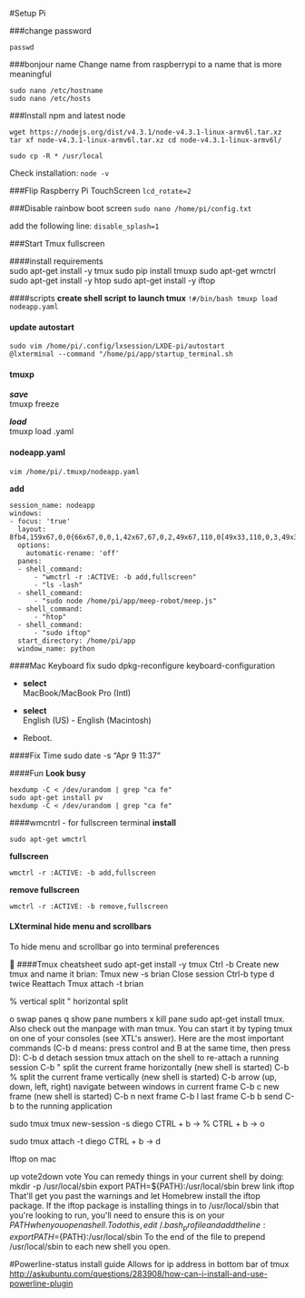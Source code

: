 #Setup Pi

###change password
```
passwd
```

###bonjour name
Change name from raspberrypi to a name that is more meaningful
```
sudo nano /etc/hostname
sudo nano /etc/hosts
```

###Install npm and latest node
```
wget https://nodejs.org/dist/v4.3.1/node-v4.3.1-linux-armv6l.tar.xz tar xf node-v4.3.1-linux-armv6l.tar.xz cd node-v4.3.1-linux-armv6l/
```
```
sudo cp -R * /usr/local
```
Check installation:
```node -v```  

###Flip Raspberry Pi TouchScreen
```lcd_rotate=2```

###Disable rainbow boot screen
```sudo nano /home/pi/config.txt```

add the following line:
```disable_splash=1```


###Start Tmux fullscreen


####install requirements  
    sudo apt-get install -y tmux
    sudo pip install tmuxp
    sudo apt-get wmctrl
    sudo apt-get install -y htop
    sudo apt-get install -y iftop

####scripts
    **create shell script to launch tmux**
    ```
    !#/bin/bash
    tmuxp load nodeapp.yaml
    ```

#### update autostart
    sudo vim /home/pi/.config/lxsession/LXDE-pi/autostart
    @lxterminal --command "/home/pi/app/startup_terminal.sh

#### tmuxp
***save***  
tmuxp freeze  

***load***  
tmuxp load <yoursavedconfig>.yaml


#### nodeapp.yaml
```
vim /home/pi/.tmuxp/nodeapp.yaml
```
**add**
```
session_name: nodeapp
windows:
- focus: 'true'
  layout: 8fb4,159x67,0,0{66x67,0,0,1,42x67,67,0,2,49x67,110,0[49x33,110,0,3,49x33,110,34,4]}
  options:
    automatic-rename: 'off'
  panes:
  - shell_command:
      - "wmctrl -r :ACTIVE: -b add,fullscreen"
      - "ls -lash"
  - shell_command:
      - "sudo node /home/pi/app/meep-robot/meep.js"
  - shell_command:
      - "htop"
  - shell_command:
      - "sudo iftop"
  start_directory: /home/pi/app
  window_name: python
```



####Mac Keyboard fix
	sudo dpkg-reconfigure keyboard-configuration

- **select**  
MacBook/MacBook Pro (Intl)

- **select**  
English (US) - English (Macintosh)

- Reboot.

####Fix Time
	sudo date -s “Apr 9 11:37”


####Fun
**Look busy**
```  
hexdump -C < /dev/urandom | grep "ca fe"
sudo apt-get install pv
hexdump -C < /dev/urandom | grep "ca fe"
```


####wmcntrl - for fullscreen terminal
**install**
```
sudo apt-get wmctrl
```

**fullscreen**
```
wmctrl -r :ACTIVE: -b add,fullscreen
```
**remove fullscreen**
```
wmctrl -r :ACTIVE: -b remove,fullscreen
```

#### LXterminal hide menu and scrollbars
To hide menu and scrollbar go into terminal preferences



####Tmux cheatsheet
sudo apt-get install -y tmux
Ctrl -b
Create new tmux and name it brian:
Tmux new -s brian
Close session
Ctrl-b type d twice
Reattach
Tmux attach -t brian

%  vertical split
"  horizontal split

o  swap panes
q  show pane numbers
x  kill pane
sudo apt-get install tmux. Also check out the manpage with man tmux.
You can start it by typing tmux on one of your consoles (see XTL's answer).
Here are the most important commands (C-b d means: press control and B at the same time, then press D):
C-b d detach session
tmux attach on the shell to re-attach a running session
C-b " split the current frame horizontally (new shell is started)
C-b % split the current frame vertically (new shell is started)
C-b arrow (up, down, left, right) navigate between windows in current frame
C-b c new frame (new shell is started)
C-b n next frame
C-b l last frame
C-b b send C-b to the running application



sudo tmux tmux new-session -s diego
CTRL + b -> %
CTRL + b -> o

sudo tmux attach -t diego
CTRL + b -> d


Iftop on mac

up vote2down vote
You can remedy things in your current shell by doing:
mkdir -p /usr/local/sbin export PATH=${PATH}:/usr/local/sbin brew link iftop
That'll get you past the warnings and let Homebrew install the iftop package. If the iftop package is installing things in to /usr/local/sbin that you're looking to run, you'll need to ensure this is on your $PATH when you open a shell. To do this, edit ~/.bash_profile and add the line:
export PATH=${PATH}:/usr/local/sbin
To the end of the file to prepend /usr/local/sbin to each new shell you open.

#Powerline-status install guide
Allows for ip address in bottom bar of tmux
http://askubuntu.com/questions/283908/how-can-i-install-and-use-powerline-plugin
